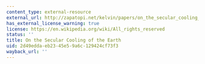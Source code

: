```yaml
---
content_type: external-resource
external_url: http://zapatopi.net/kelvin/papers/on_the_secular_cooling_of_the_earth.html
has_external_license_warning: true
license: https://en.wikipedia.org/wiki/All_rights_reserved
status: ''
title: On the Secular Cooling of the Earth
uid: 2d49edda-eb23-45e5-9a6c-129424cf73f3
wayback_url: ''
---
```

